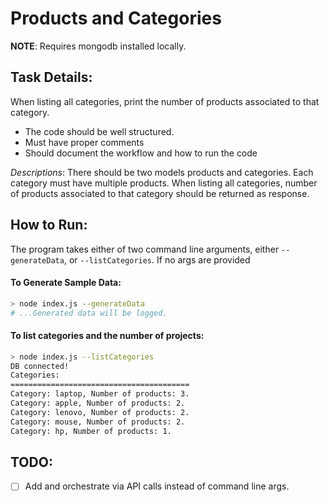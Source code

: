 # Products and Categories

**NOTE**: Requires mongodb installed locally.

## Task Details:
When listing all categories, print the number of products associated to that category.
- The code should be well structured.
- Must have proper comments
- Should document the workflow and how to run the code

*Descriptions*:
There should be two models products and categories. Each category must have multiple products.
When listing all categories, number of products associated to that category should be returned as response.

## How to Run:
The program takes either of two command line arguments, either `--generateData`, or `--listCategories`. If no args are provided 
#### To Generate Sample Data:
```bash
> node index.js --generateData
# ...Generated data will be logged.
```

#### To list categories and the number of projects:
```bash
> node index.js --listCategories
DB connected!
Categories:
========================================
Category: laptop, Number of products: 3.
Category: apple, Number of products: 2.
Category: lenovo, Number of products: 2.
Category: mouse, Number of products: 2.
Category: hp, Number of products: 1.
```

## TODO:
- [ ] Add and orchestrate via API calls instead of command line args.
